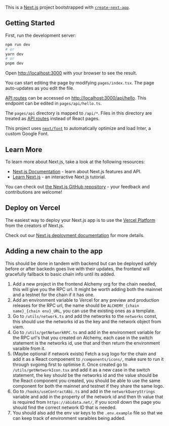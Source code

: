 This is a [Next.js](https://nextjs.org/) project bootstrapped with [`create-next-app`](https://github.com/vercel/next.js/tree/canary/packages/create-next-app).

## Getting Started

First, run the development server:

```bash
npm run dev
# or
yarn dev
# or
pnpm dev
```

Open [http://localhost:3000](http://localhost:3000) with your browser to see the result.

You can start editing the page by modifying `pages/index.tsx`. The page auto-updates as you edit the file.

[API routes](https://nextjs.org/docs/api-routes/introduction) can be accessed on [http://localhost:3000/api/hello](http://localhost:3000/api/hello). This endpoint can be edited in `pages/api/hello.ts`.

The `pages/api` directory is mapped to `/api/*`. Files in this directory are treated as [API routes](https://nextjs.org/docs/api-routes/introduction) instead of React pages.

This project uses [`next/font`](https://nextjs.org/docs/basic-features/font-optimization) to automatically optimize and load Inter, a custom Google Font.

## Learn More

To learn more about Next.js, take a look at the following resources:

- [Next.js Documentation](https://nextjs.org/docs) - learn about Next.js features and API.
- [Learn Next.js](https://nextjs.org/learn) - an interactive Next.js tutorial.

You can check out [the Next.js GitHub repository](https://github.com/vercel/next.js/) - your feedback and contributions are welcome!

## Deploy on Vercel

The easiest way to deploy your Next.js app is to use the [Vercel Platform](https://vercel.com/new?utm_medium=default-template&filter=next.js&utm_source=create-next-app&utm_campaign=create-next-app-readme) from the creators of Next.js.

Check out our [Next.js deployment documentation](https://nextjs.org/docs/deployment) for more details.

## Adding a new chain to the app

This should be done in tandem with backend but can be deployed safely before or after backedn goes live with their updates, the frontend will gracefully fallback to basic chain info until its added.

1. Add a new project in the frontend Alchemy org for the chain needed, this will give you the RPC url. It might be worth adding both the mainnet and a testnet for the chain if it has one.
2. Add an environment variable to Vercel for any preview and production releases for the RPC url, the name should be `ALCHEMY_{chain name}_{chain env}_URL`, you can use the existing ones as a template.
3. Go to `/utils/network.ts` and add the networks to the `networks` const, this should use the networks id as the key and the network object from viem.
4. Go to `/utils/getNetworkRPC.ts` and add in the environment variable for the RPC url's that you created on Alchemy, each case in the switch statement is the networks id, use that and then return the environment varaible from it.
5. (Maybe optional if network exists) Fetch a svg logo for the chain and add it as a React compoenent to `/components/icons/`, make sure to run it through svgomg first to optimise it. Once created go to `/utils/getNetworkIcon.tsx` and add it as a new case in the switch statement, the key should be the networks id and the value should be the React component you created, you should be able to use the same component for both the mainnet and testnet if they share the same logo.
6. Go to `/hooks/useContractAbi.ts` and add in the `networkQueryStrings` variable and add in the property of the network id and then th value that is required from `https://abidata.net/`, if you scroll down the page you should find the correct network ID that is needed.
7. You should also add the env var keys to the `.env.example` file so that we can keep track of environment varaibles being added.
